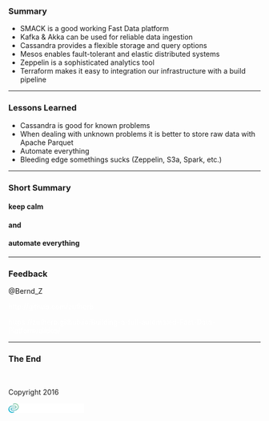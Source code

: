 <!-- .slide: data-background="img/background-title-orig.jpg" -->

### Summary

- SMACK is a good working Fast Data platform <!-- .element: class="fragment" --> 
- Kafka &amp; Akka can be used for reliable data ingestion <!-- .element: class="fragment" --> 
- Cassandra provides a flexible storage and query options <!-- .element: class="fragment" --> 
- Mesos enables fault-tolerant and elastic distributed systems <!-- .element: class="fragment" --> 
- Zeppelin is a sophisticated analytics tool <!-- .element: class="fragment" --> 
- Terraform makes it easy to integration our infrastructure with a build pipeline  <!-- .element: class="fragment" --> 

---

<!-- .slide: data-background="img/background-title-orig.jpg" -->

### Lessons Learned 

- Cassandra is good for known problems <!-- .element: class="fragment" --> 
- When dealing with unknown problems it is better to store raw data with Apache Parquet <!-- .element: class="fragment" --> 
- Automate everything <!-- .element: class="fragment" --> 
- Bleeding edge somethings sucks (Zeppelin, S3a, Spark, etc.) <!-- .element: class="fragment" --> 

---

<!-- .slide: data-background="img/background-title-orig.jpg" -->

### Short Summary

#### keep calm
#### and
#### automate everything

---

<!-- .slide: data-background="img/background-title-orig.jpg" -->

### Feedback

<p>@Bernd_Z</p>

<p style="color:white">http://github.com/zutherb</p>
<p style="color:white">https://zutherb.github.io/Building-a-full-automated-Fast-Data-Platform/slides/</p>  

---

<!-- .slide: data-background="img/background-title-orig.jpg" -->

### The End

&nbsp;

Copyright 2016

<p></p>
<p><img class="simpleImage" src="img/logo-and-name-white.png" alt="alt text" title="codecentric Logo" width="30%"></p>
